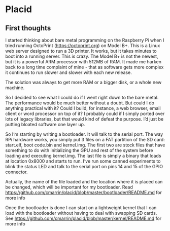 # Placid

## First thoughts

I started thinking about bare metal programming on the Raspberry Pi when I tried running OctoPrint (https://octoprint.org) on Model B+. This is a Linux web server designed to run a 3D printer. It works, but it takes minutes to boot into a running server. This is crazy. The Model B+ is not the newest, but it is a powerful ARM processor with 512MB of RAM. It made me harken back to a long time complaint of mine - that as software gets more complex it continues to run slower and slower with each new release. 

<examples and reasons why computers are so damn slow>

The solution was always to get more RAM or a bigger disk, or a whole new machine.

So I decided to see what I could do if I went right down to the bare metal. The performance would be much better without a doubt. But could I do anything practical with it? Could I build, for instance, a web browser, email client or word processor on top of it? I probably could if I simply ported over lots of legacy libraries, but that would kind of defeat the purpose. I’d just be putting bloated software one layer up.

So I’m starting by writing a bootloader. It will talk to the serial port. The way RPi hardware works, you simply put 3 files on a FAT partition of the SD card: start.elf, boot code.bin and kernel.img. The first two are stock files that have something to do with initializing the GPU and rest of the system before loading and executing kernel.img. The last file is simply a binary that loads at location 0x8000 and starts to run. I’ve run some canned experiments to blink the status LED and talk to the serial port on pins 14 and 15 of the GPIO connector.

Actually, the name of the file loaded and the location where it is placed can be changed, which will be important for my bootloader. Read https://github.com/cmarrin/placid/blob/master/bootloader/README.md for more info

Once the bootloader is done I can start on a lightweight kernel that I can load with the bootloader without having to deal with swapping SD cards. See https://github.com/cmarrin/placid/blob/master/kernel/README.md for more info
